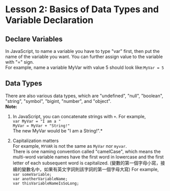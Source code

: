 # Lesson 2: Basics of Data Types and Variable Declaration

## Declare Variables
In JavaScript, to name a variable you have to type "var" first, then put the name of the variable you want. You can further assign value to the variable with "=" sign.<br/>
For example, name a variable MyVar with value 5 should look like:`MyVar = 5`<br/>

## Data Types
There are also various data types, which are "undefined", "null", "boolean", "string", "symbol", "bigint, "number", and "object". <br/>
**Note:** <br/>
1. In JavaScript, you can concatenate strings with `+`. For example, <br/>
`var MyVar = "I am a "` <br/>
`MyVar = MyVar + "String!"` <br/>
The new MyVar would be "I am a String!".*

2. Capitalization matters <br/>
For example, `MYVAR` is not the same as `MyVar` nor `myvar`. <br/>
There is one naming convention called "camelCase", which means the multi-word variable names have the first word in lowercase and the first letter of each subsequent word is capitalized. (變數的第一個字母小寫，接續的變數名中，如果有英文字詞則該字詞的第一個字母大寫) For example, <br/>
`var someVariable;`<br/>
`var anotherVariableName;`<br/>
`var thisVariableNameIsSoLong;`<br/>
